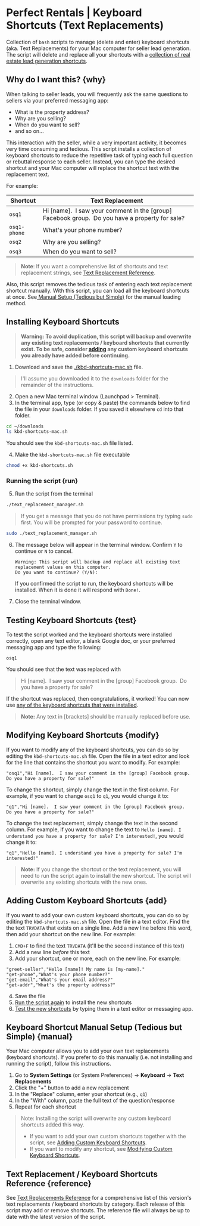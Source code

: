 # Perfect Rentals | Keyboard Shortcuts (Text Replacements)

Collection of `bash` scripts to manage (delete and enter) keyboard shortcuts (aka. Text Replacements) for your Mac computer for seller lead generation. The script will delete and replace all your shortcuts with a [collection of real estate lead generation shortcuts](#reference).

## Why do I want this? {why}

When talking to seller leads, you will frequently ask the same questions to sellers via your preferred messaging app:

- What is the property address?
- Why are you selling?
- When do you want to sell?
- and so on...

This interaction with the seller, while a very important activity, it becomes very time consuming and tedious. This script installs a collection of keyboard shortcuts to reduce the repetitive task of typing each full question or rebuttal response to each seller. Instead, you can type the desired shortcut and your Mac computer will replace the shortcut text with the replacement text.

For example:

| Shortcut     | Text Replacement                                                                                |
| ------------ | ----------------------------------------------------------------------------------------------- |
| `osq1`       | Hi [name].  I saw your comment in the [group] Facebook group.  Do you have a property for sale? |
| `osq1-phone` | What's your phone number?                                                                       |
| `osq2`       | Why are you selling?                                                                            |
| `osq3`       | When do you want to sell?                                                                       |

> **Note**: If you want a comprehensive list of shortcuts and text replacement strings, see [Text Replacement Reference](#reference).

Also, this script removes the tedious task of entering each text replacement shortcut manually. With this script, you can load all the keyboard shortcuts at once. See[ Manual Setup (Tedious but Simple)](#manual) for the manual loading method.

## Installing Keyboard Shortcuts

> **Warning: To avoid duplication, this script will backup and overwrite any existing text replacements / keyboard shortcuts that currently exist. To be safe, consider [adding](#add) any custom keyboard shortcuts you already have added before continuing.**

1. Download and save the [./kbd-shortcuts-mac.sh](#download "Download") file.

> I'll assume you downloaded it to the `downloads` folder for the remainder of the instructions.

2. Open a new Mac terminal window (Launchpad > Terminal).
3. In the terminal app, type (or copy & paste) the commands below to find the file in your `downloads` folder. If you saved it elsewhere `cd` into that folder.

```bash
cd ~/downloads
ls kbd-shortcuts-mac.sh
```

You should see the `kbd-shortcuts-mac.sh` file listed.

4. Make the `kbd-shortcuts-mac.sh` file executable

```bash
chmod +x kbd-shortcuts.sh
```

### Running the script {run}

5. Run the script from the terminal

```bash
./text_replacement_manager.sh
```

> If you get a message that you do not have permissions try typing `sudo` first. You will be prompted for your password to continue.

```bash
sudo ./text_replacement_manager.sh
```

6. The message below will appear in the terminal window. Confirm `Y` to continue or `N` to cancel.

   ```text
   Warning: This script will backup and replace all existing text replacement values on this computer.
   Do you want to continue? (Y/N):
   ```

   If you confirmed the script to run, the keyboard shortcuts will be installed. When it is done it will respond with `Done!`.

7. Close the terminal window.

## Testing Keyboard Shortcuts {test}

To test the script worked and the keyboard shortcuts were installed correctly, open any text editor, a blank Google doc, or your preferred messaging app and type the following:

`osq1`

You should see that the text was replaced with

> Hi [name].  I saw your comment in the [group] Facebook group.  Do you have a property for sale?

If the shortcut was replaced, then congratulations, it worked! You can now use [any of the keyboard shortcuts that were installed](#reference).

> **Note:** Any text in [brackets] should be manually replaced before use.

## Modifying Keyboard Shortcuts {modify}

If you want to modify any of the keyboard shortcuts, you can do so by editing the `kbd-shortcuts-mac.sh` file. Open the file in a text editor and look for the line that contains the shortcut you want to modify. For example:

```text
"osq1","Hi [name].  I saw your comment in the [group] Facebook group.  Do you have a property for sale?"
```

To change the shortcut, simply change the text in the first column. For example, if you want to change `osq1` to `q1`, you would change it to:

```text
"q1","Hi [name].  I saw your comment in the [group] Facebook group.  Do you have a property for sale?"
```

To change the text replacement, simply change the text in the second column. For example, if you want to change the text to `Hello [name]. I understand you have a property for sale? I'm interested!`, you would change it to:

```text
"q1","Hello [name]. I understand you have a property for sale? I'm interested!"
```

> **Note:** If you change the shortcut or the text replacement, you will need to run the script again to install the new shortcut. The script will overwrite any existing shortcuts with the new ones.

## Adding Custom Keyboard Shortcuts {add}

If you want to add your own custom keyboard shortcuts, you can do so by editing the `kbd-shortcuts-mac.sh` file. Open the file in a text editor. Find the the text `TRVDATA` that exists on a single line. Add a new line before this word, then add your shortcut on the new line. For example:

1. `CMD+F` to find the text `TRVDATA` (it'll be the second instance of this text)
2. Add a new line _before_ this text
3. Add your shortcut, one or more, each on the new line. For example:

```text
"greet-seller","Hello [name]! My name is [my-name]."
"get-phone","What's your phone number?"
"get-email","What's your email address?"
"get-addr","What's the property address?"
```

4. Save the file
5. [Run the script again](#run) to install the new shortcuts
6. [Test the new shortcuts](#test) by typing them in a text editor or messaging app.

## Keyboard Shortcut Manual Setup (Tedious but Simple) {manual}

Your Mac computer allows you to add your own text replacements (keyboard shortcuts). If you prefer to do this manually (i.e. not installing and running the script), follow this instructions.

1. Go to **System Settings** (or System Preferences) → **Keyboard** → **Text Replacements**
2. Click the "+" button to add a new replacement
3. In the "Replace" column, enter your shortcut (e.g., `q1`)
4. In the "With" column, paste the full text of the question/response
5. Repeat for each shortcut

> Note: Installing the script will overwrite any custom keyboard shortcuts added this way.
>
> - If you want to add your own custom shortcuts together with the script, see [Adding Custom Keyboard Shortcuts](#kbd-shortcuts-add).
> - If you want to modify any shortcut, see [Modifying Custom Keyboard Shortcuts](#kbd-shortcuts-mod).

## Text Replacement / Keyboard Shortcuts Reference {reference}

See [Text Replacements Reference](./text-replacements.md) for a comprehensive list of this version's text replacements / keyboard shortcuts by category. Each release of this script may add or remove shortcuts. The reference file will always be up to date with the latest version of the script.
